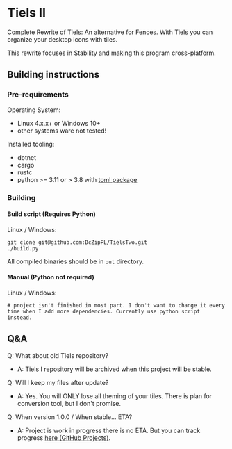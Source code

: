 # Tiels II
Complete Rewrite of Tiels: An alternative for Fences.
With Tiels you can organize your desktop icons with tiles.

This rewrite focuses in Stability and making this program cross-platform.

## Building instructions
### Pre-requirements
Operating System:
- Linux 4.x.x+ or Windows 10+
- other systems ware not tested!

Installed tooling:
- dotnet
- cargo
- rustc
- python >= 3.11 or > 3.8 with [toml package](https://pypi.org/project/toml/)

### Building
#### Build script (Requires Python)
Linux / Windows:
```shell
git clone git@github.com:DcZipPL/TielsTwo.git
./build.py
```
All compiled binaries should be in `out` directory.
#### Manual (Python not required)
Linux / Windows:
```shell
# project isn't finished in most part. I don't want to change it every time when I add more dependencies. Currently use python script instead.
```
## Q&A
Q: What about old Tiels repository?
- A: Tiels I repository will be archived when this project will be stable.

Q: Will I keep my files after update?
- A: Yes. You will ONLY lose all theming of your tiles. There is plan for conversion tool, but I don't promise.

Q: When version 1.0.0 / When stable... ETA?
- A: Project is work in progress there is no ETA. But you can track progress [here (GitHub Projects)](https://github.com/users/DcZipPL/projects/1).

